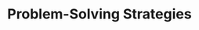 ---
title: "Problem-Solving Strategies"
summary: "Discussing commonly recurring patterns, with examples and cues in competitive mathematics"
hideMeta: true
---